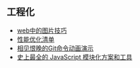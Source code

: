 ## 工程化

- [web中的图片技巧](https://mp.weixin.qq.com/s/1BKevavo_2bQiu6Sas61KQ)
- [性能优化清单](https://mp.weixin.qq.com/s/iIbm1pVPYsOvpAeAjVziiQ)
- [相见恨晚的Git命令动画演示](https://mp.weixin.qq.com/s/GiN7Lp-ghF43J1KxkDnmfw)
- [史上最全的 JavaScript 模块化方案和工具](https://mp.weixin.qq.com/s/M2HysrNBXp8D5Y6ys45L_A)

